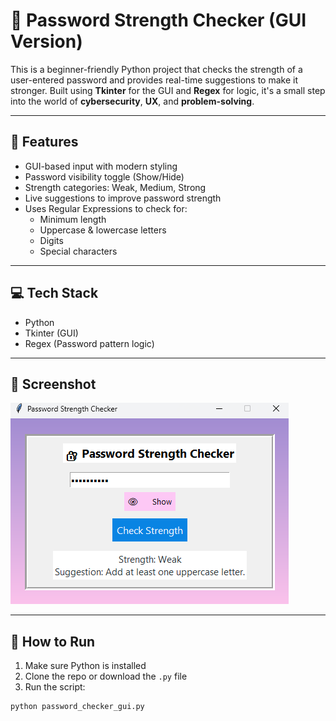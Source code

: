 # 🔐 Password Strength Checker (GUI Version)

This is a beginner-friendly Python project that checks the strength of a user-entered password and provides real-time suggestions to make it stronger. Built using **Tkinter** for the GUI and **Regex** for logic, it's a small step into the world of **cybersecurity**, **UX**, and **problem-solving**.

---

## 🧠 Features
- GUI-based input with modern styling
- Password visibility toggle (Show/Hide)
- Strength categories: Weak, Medium, Strong
- Live suggestions to improve password strength
- Uses Regular Expressions to check for:
  - Minimum length
  - Uppercase & lowercase letters
  - Digits
  - Special characters

---

## 💻 Tech Stack
- Python
- Tkinter (GUI)
- Regex (Password pattern logic)

---

## 📸 Screenshot
![App Screenshot](ScreenshotPSC.png)


---

## 🚀 How to Run
1. Make sure Python is installed
2. Clone the repo or download the `.py` file
3. Run the script:
```bash
python password_checker_gui.py

